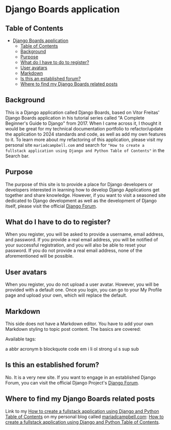 # Django Boards application

## Table of Contents

- [Django Boards application](#django-boards-application)
  - [Table of Contents](#table-of-contents)
  - [Background](#background)
  - [Purpose](#purpose)
  - [What do I have to do to register?](#what-do-i-have-to-do-to-register)
  - [User avatars](#user-avatars)
  - [Markdown](#markdown)
  - [Is this an established forum?](#is-this-an-established-forum)
  - [Where to find my Django Boards related posts](#where-to-find-my-django-boards-related-posts)

## Background

This is a Django application called Django Boards, based on Vitor Freitas' Django Boards application in his tutorial series called "A Complete Beginner's Guide to Django" from 2017. When I came across it, I thought it would be great for my technical documentation portfolio to refactor/update the application to 2024 standards and code, as well as add my own features to it. To learn more about my refactoring of this application, please visit my personal site `mariadcampbell.com` and search for `"How to create a fullstack application using Django and Python Table of Contents"` in the Search bar.

## Purpose

The purpose of this site is to provide a place for Django developers or developers interested in learning how to develop Django Applications get together and share knowledge. However, if you want to visit a seasoned site dedicated to Django development as well as the development of Django itself, please visit the official [Django Forum](https://forum.djangoproject.com).

## What do I have to do to register?

When you register, you will be asked to provide a username, email address, and password. If you provide a real email address, you will be notified of your successful registration, and you will also be able to reset your password. If you do not provide a real email address, none of the aforementioned will be possible.

## User avatars

When you register, you do not upload a user avatar. However, you will be provided with a default one. Once you login, you can go to your My Profile page and upload your own, which will replace the default.

## Markdown

This side does not have a Markdown editor. You have to add your own Markdown styling to topic post content. The basics are covered:

Available tags:

a
abbr
acronym
b
blockquote
code
em
i
li
ol
strong
ul
s
sup
sub

## Is this an established forum?

No. It is a very new site. If you want to engage in an established Django Forum, you can visit the official Django Project's [Django Forum](https://forum.djangoproject.com).

## Where to find my Django Boards related posts

Link to my [How to create a fullstack application using Django and Python Table of Contents](/blog/how-to-create-a-fullstack-application-using-django-and-python-table-of-contents) on my personal blog called [mariadcampbell.com](https://www.mariadcampbell.com): [How to create a fullstack application using Django and Python Table of Contents](/blog/how-to-create-a-fullstack-application-using-django-and-python-table-of-contents).
